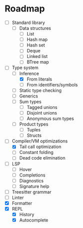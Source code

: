 # Roadmap

- [ ] Standard library
  - [ ] Data structures
    - [ ] List
    - [ ] Hash map
    - [ ] Hash set
    - [ ] Deque
    - [ ] Linked list
    - [ ] BTree map
- [ ] Type system
  - [ ] Inference
    - [x] From literals
    - [ ] From identifiers/symbols
  - [ ] Static type checking
  - [ ] Generics
  - [ ] Sum types
    - [ ] Tagged unions
    - [ ] Disjoint unions
    - [ ] Anonymous sum types
  - [ ] Product types
    - [ ] Tuples
    - [ ] Structs
- [ ] Compiler/VM optimizations
  - [x] Tail call optimization
  - [ ] Constant folding
  - [ ] Dead code elimination
- [ ] LSP
  - [ ] Hover
  - [ ] Completions
  - [ ] Diagnostics
  - [ ] Signature help
- [ ] Treesitter grammar
- [ ] Linter
- [x] Formatter
- [x] REPL
  - [x] History
  - [x] Autocomplete
